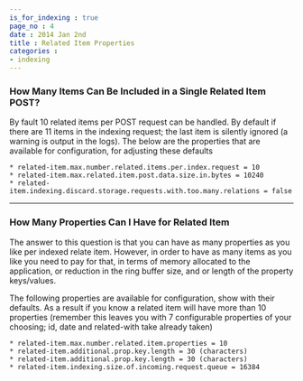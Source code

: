 ```yaml
---
is_for_indexing : true
page_no : 4
date : 2014 Jan 2nd
title : Related Item Properties 
categories : 
- indexing
---
```


### How Many Items Can Be Included in a Single Related Item POST? ###

By fault 10 related items per POST request can be handled.  By default if there are 11 items in the indexing request; the last item is silently ignored (a warning is output in the logs).  The below are the properties that are available for configuration, for adjusting these defaults

    * related-item.max.number.related.items.per.index.request = 10
    * related-item.max.related.item.post.data.size.in.bytes = 10240
    * related-item.indexing.discard.storage.requests.with.too.many.relations = false

---

### How Many Properties Can I Have for Related Item ###

The answer to this question is that you can have as many properties as you like per indexed relate item.  However, in order to have as many items as you like you need to pay for that, in terms of memory allocated to the application, or reduction in the ring buffer size, and or length of the property keys/values.

The following properties are available for configuration, show with their defaults.  As a result if you know a related item will have more than 10 properties (remember this leaves you with 7 configurable properties of your choosing; id, date and related-with take already taken)

    * related-item.max.number.related.item.properties = 10
    * related-item.additional.prop.key.length = 30 (characters)
    * related-item.additional.prop.key.length = 30 (characters)
    * related-item.indexing.size.of.incoming.request.queue = 16384
